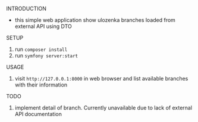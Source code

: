 INTRODUCTION

- this simple web application show ulozenka branches loaded from external API using DTO

SETUP

1. run `composer install`
1. run `symfony server:start`

USAGE

1. visit `http://127.0.0.1:8000` in web browser and list available branches with their information

TODO
1. implement detail of branch. Currently unavailable due to lack of external API documentation
